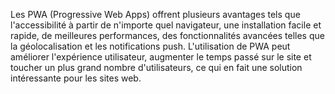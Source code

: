 Les PWA (Progressive Web Apps) offrent plusieurs avantages tels que l'accessibilité à partir de n'importe quel navigateur, une installation facile et rapide, de meilleures performances, des fonctionnalités avancées telles que la géolocalisation et les notifications push. L'utilisation de PWA peut améliorer l'expérience utilisateur, augmenter le temps passé sur le site et toucher un plus grand nombre d'utilisateurs, ce qui en fait une solution intéressante pour les sites web.